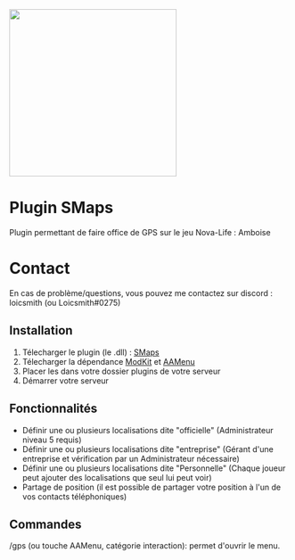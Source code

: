 <img src="https://i.imgur.com/WfZzl4e.png" width="300"/>

# Plugin SMaps

Plugin permettant de faire office de GPS sur le jeu Nova-Life : Amboise

# Contact

En cas de problème/questions, vous pouvez me contactez sur discord : loicsmith (ou Loicsmith#0275)


## Installation
1. Télecharger le plugin (le .dll) : [SMaps](https://github.com/loicsmith/SMaps/releases/tag/SMaps)
2. Télecharger la dépendance [ModKit](https://github.com/Aarnow/NovaLife_ModKit-Releases/releases/latest/download/ModKit.dll) et [AAMenu](https://github.com/Aarnow/NovaLife_ModKit-Releases/releases/latest/download/AAMenu.dll)
3. Placer les dans votre dossier plugins de votre serveur
4. Démarrer votre serveur

## Fonctionnalités 

- Définir une ou plusieurs localisations dite "officielle" (Administrateur niveau 5 requis)
- Définir une ou plusieurs localisations dite "entreprise" (Gérant d'une entreprise et vérification par un Administrateur nécessaire)
- Définir une ou plusieurs localisations dite "Personnelle" (Chaque joueur peut ajouter des localisations que seul lui peut voir)
- Partage de position (il est possible de partager votre position à l'un de vos contacts téléphoniques)
  
## Commandes

/gps (ou touche AAMenu, catégorie interaction): permet d'ouvrir le menu.
